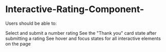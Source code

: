 # Interactive-Rating-Component-

Users should be able to:

Select and submit a number rating
See the "Thank you" card state after submitting a rating
See hover and focus states for all interactive elements on the page
